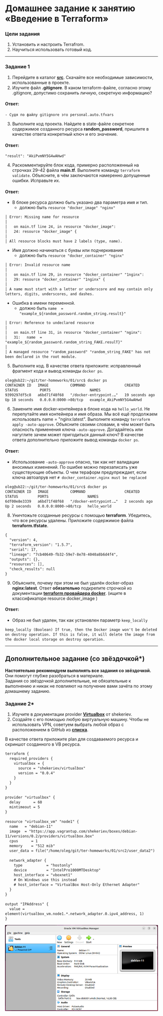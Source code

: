 # Домашнее задание к занятию «Введение в Terraform»

### Цели задания

1. Установить и настроить Terrafrom.
2. Научиться использовать готовый код.

------
### Задание 1

1. Перейдите в каталог [**src**](https://github.com/netology-code/ter-homeworks/tree/main/01/src). Скачайте все необходимые зависимости, использованные в проекте. 
2. Изучите файл **.gitignore**. В каком terraform-файле, согласно этому .gitignore, допустимо сохранить личную, секретную информацию?
#### Ответ:
    - Судя по файлу gitignore это personal.auto.tfvars
3. Выполните код проекта. Найдите  в state-файле секретное содержимое созданного ресурса **random_password**, пришлите в качестве ответа конкретный ключ и его значение.
#### Ответ:
```
"result": "AkiPvmNY5G4wAHwd"
```
4. Раскомментируйте блок кода, примерно расположенный на строчках 29–42 файла **main.tf**.
Выполните команду ```terraform validate```. Объясните, в чём заключаются намеренно допущенные ошибки. Исправьте их.

#### Ответ:
- В блоке ресурса должно быть указано два параметра имя и тип.
    - должно быть ```resource "docker_image" "nginx"```

```
│ Error: Missing name for resource
│ 
│   on main.tf line 24, in resource "docker_image":
│   24: resource "docker_image" {
│ 
│ All resource blocks must have 2 labels (type, name).
```
- Имя должно начинаться с буквы или подчеркивания
    - должно быть ```resource "docker_container" "nginx"```

```
│ Error: Invalid resource name
│ 
│   on main.tf line 29, in resource "docker_container" "1nginx":
│   29: resource "docker_container" "1nginx" {
│ 
│ A name must start with a letter or underscore and may contain only letters, digits, underscores, and dashes.
```
- Ошибка в имени переменной.
    - должно быть ```name  = "example_${random_password.random_string.result}"```
```
│ Error: Reference to undeclared resource
│ 
│   on main.tf line 31, in resource "docker_container" "nginx":
│   31:   name  = "example_${random_password.random_string_FAKE.resulT}"
│ 
│ A managed resource "random_password" "random_string_FAKE" has not been declared in the root module.
```

5. Выполните код. В качестве ответа приложите: исправленный фрагмент кода и вывод команды ```docker ps```.

```
oleg@ub22:~/git/ter-homeworks/01/src$ docker ps
CONTAINER ID   IMAGE          COMMAND                  CREATED          STATUS          PORTS                  NAMES
9399297df5c8   a6bd71f48f68   "/docker-entrypoint.…"   19 seconds ago   Up 18 seconds   0.0.0.0:8000->80/tcp   example_AkiPvmNY5G4wAHwd
```
6. Замените имя docker-контейнера в блоке кода на ```hello_world```. Не перепутайте имя контейнера и имя образа. Мы всё ещё продолжаем использовать name = "nginx:latest". Выполните команду ```terraform apply -auto-approve```.
Объясните своими словами, в чём может быть опасность применения ключа  ```-auto-approve```. Догадайтесь или нагуглите зачем может пригодиться данный ключ? В качестве ответа дополнительно приложите вывод команды ```docker ps```.
#### Ответ:
- Использование ```-auto-approve``` опасно, так как нет валидации вносимых изменений. По ошибке можно перезаписать уже существующие объекты. О чем тераформ предупреждает, если ключа автоапрув нет ```# docker_container.nginx must be replaced```
```
oleg@ub22:~/git/ter-homeworks/01/src$ docker ps
CONTAINER ID   IMAGE          COMMAND                  CREATED         STATUS         PORTS                  NAMES
6df00e8e3339   a6bd71f48f68   "/docker-entrypoint.…"   2 seconds ago   Up 2 seconds   0.0.0.0:8000->80/tcp   hello_world
```

8. Уничтожьте созданные ресурсы с помощью **terraform**. Убедитесь, что все ресурсы удалены. Приложите содержимое файла **terraform.tfstate**. 
```
{
  "version": 4,
  "terraform_version": "1.5.7",
  "serial": 17,
  "lineage": "7cb40649-fb32-59e7-8e78-4040a8b6d4f4",
  "outputs": {},
  "resources": [],
  "check_results": null
}
```
9. Объясните, почему при этом не был удалён docker-образ **nginx:latest**. Ответ **обязательно** подкрепите строчкой из документации [**terraform провайдера docker**](https://docs.comcloud.xyz/providers/kreuzwerker/docker/latest/docs).  (ищите в классификаторе resource docker_image )
#### Ответ:
- Образ не был удален, так как установлен параметр ```keep_locally```

```
keep_locally (Boolean) If true, then the Docker image won't be deleted on destroy operation. If this is false, it will delete the image from the docker local storage on destroy operation.
```

------

## Дополнительное задание (со звёздочкой*)

**Настоятельно рекомендуем выполнять все задания со звёздочкой.** Они помогут глубже разобраться в материале.   
Задания со звёздочкой дополнительные, не обязательные к выполнению и никак не повлияют на получение вами зачёта по этому домашнему заданию. 

### Задание 2*

1. Изучите в документации provider [**Virtualbox**](https://docs.comcloud.xyz/providers/shekeriev/virtualbox/latest/docs) от 
shekeriev.
2. Создайте с его помощью любую виртуальную машину. Чтобы не использовать VPN, советуем выбрать любой образ с расположением в GitHub из [**списка**](https://www.vagrantbox.es/).

В качестве ответа приложите plan для создаваемого ресурса и скриншот созданного в VB ресурса. 

```
terraform {
  required_providers {
    virtualbox = {
      source = "shekeriev/virtualbox"
      version = "0.0.4"
    }
  }
}

provider "virtualbox" {
  delay      = 60
  mintimeout = 5
}

resource "virtualbox_vm" "node1" {
  name   = "debian-11"
  image  = "https://app.vagrantup.com/shekeriev/boxes/debian-11/versions/0.2/providers/virtualbox.box"
  cpus      = 1
  memory    = "512 mib"
  user_data = file("/home/oleg/git/ter-homeworks/01/src2/user_data2")

  network_adapter {
    type           = "hostonly"
    device         = "IntelPro1000MTDesktop"
    host_interface = "vboxnet1"
    # On Windows use this instead
    # host_interface = "VirtualBox Host-Only Ethernet Adapter"
  }
}

output "IPAddress" {
  value = element(virtualbox_vm.node1.*.network_adapter.0.ipv4_address, 1)
}
```

![image](img/scr1.png)